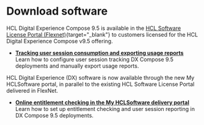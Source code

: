 # Download software

HCL Digital Experience Compose 9.5 is available in the [HCL Software License Portal (Flexnet)](https://support.hcl-software.com/csm?id=kb_article&sysparm_article=KB0073344){target="_blank"} to customers licensed for the HCL Digital Experience Compose v9.5 offering.

-   **[Tracking user session consumption and exporting usage reports](export_usage_report.md)**  
Learn how to configure user session tracking DX Compose 9.5 deployments and manually export usage reports.

HCL Digital Experience (DX) software is now available through the new My HCLSoftware portal, in parallel to the existing HCL Software License Portal delivered in FlexNet.

-   **[Online entitlement checking in the My HCLSoftware delivery portal](https://help.hcl-software.com/digital-experience/9.5/CF226/get_started/download/software_licensing_portal/configure_entitlement_checks/configuring_mhs/)**
Learn how to set up entitlement checking and user session reporting in DX Compose 9.5 deployments.